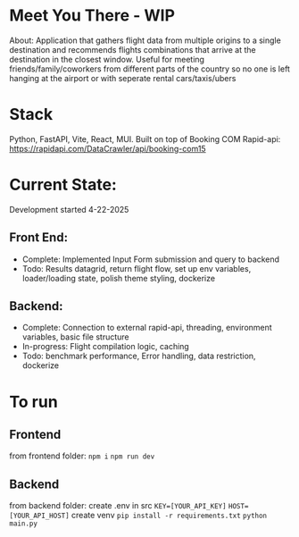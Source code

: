 # Meet You There - WIP
About: Application that gathers flight data from multiple origins to a single destination and recommends flights combinations that arrive at the destination in the closest window. Useful for meeting friends/family/coworkers from different parts of the country so no one is left hanging at the airport or with seperate rental cars/taxis/ubers

# Stack
Python, FastAPI, Vite, React, MUI.
Built on top of Booking COM Rapid-api: https://rapidapi.com/DataCrawler/api/booking-com15

# Current State:
Development started 4-22-2025
## Front End: 
- Complete:
    Implemented Input Form submission and query to backend
- Todo:
    Results datagrid, return flight flow, set up env variables, loader/loading state, polish theme styling, dockerize

## Backend:
- Complete:
    Connection to external rapid-api, threading, environment variables, basic file structure
- In-progress:
    Flight compilation logic, caching
- Todo:
    benchmark performance, Error handling, data restriction, dockerize

# To run 
## Frontend
from frontend folder:
`npm i`
`npm run dev`

## Backend
from backend folder:
create .env in src
`KEY=[YOUR_API_KEY]`
`HOST=[YOUR_API_HOST]`
create venv
`pip install -r requirements.txt`
`python main.py`

